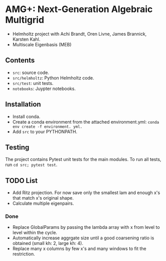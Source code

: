 # AMG+: Next-Generation Algebraic Multigrid


* Helmholtz project with Achi Brandt, Oren Livne, James Brannick, Karsten Kahl.
* Multiscale Eigenbasis (MEB)

## Contents
- `src`: source code.
- `src/helmholtz`: Python Helmholtz code.
- `src/test`: unit tests.
- `notebooks`: Juypter notebooks.

## Installation
- Install conda.
- Create a conda environment from the attached environment.yml: `conda env create -f environment. yml.`
- Add `src` to your PYTHONPATH.

## Testing
The project contains Pytest unit tests for the main modules. To run all tests, run `cd src; pytest test`.

## TODO List
* Add Ritz projection. For now save only the smallest lam and enough x's that match x's original shape.
* Calculate multiple eigenpairs.

### Done
* Replace GlobalParams by passing the lambda array with x from level to level within the cycle.
* Automatically increase aggrgate size until a good coarsening ratio is obtained (small kh: 2, large kh: 4).
* Replace many x columns by few x's and many windows to fit the restriction.
